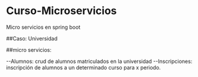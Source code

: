 # Curso-Microservicios
Micro servicios en spring boot

##Caso: Universidad

##micro servicios:

--Alumnos: crud de alumnos matriculados en la universidad
--Inscripciones: inscripción de alumnos a un determinado curso para x periodo.

